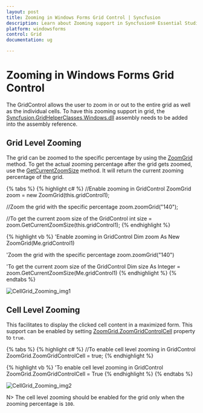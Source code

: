 ```yaml
---
layout: post
title: Zooming in Windows Forms Grid Control | Syncfusion
description: Learn about Zooming support in Syncfusion® Essential Studio® Windows Forms Grid Control, its elements and more details.
platform: windowsforms
control: Grid
documentation: ug

---
```

# Zooming in Windows Forms Grid Control

The GridControl allows the user to zoom in or out to the entire grid as well as the individual cells. To have this zooming support in grid, the [Syncfusion.GridHelperClasses.Windows.dll](https://help.syncfusion.com/cr/windowsforms/Syncfusion.GridHelperClassesWindowsAssembly.html) assembly needs to be added into the assembly reference.

## Grid Level Zooming

The grid can be zoomed to the specific percentage by using the [ZoomGrid](https://help.syncfusion.com/cr/windowsforms/Syncfusion.GridHelperClasses.ZoomGrid.html#Syncfusion_GridHelperClasses_ZoomGrid__ctor_Syncfusion_Windows_Forms_Grid_GridControl_) method. To get the actual zooming percentage after the grid gets zoomed, use the [GetCurrentZoomSize](https://help.syncfusion.com/cr/windowsforms/Syncfusion.GridHelperClasses.ZoomGrid.html#Syncfusion_GridHelperClasses_ZoomGrid_GetCurrentZoomSize_Syncfusion_Windows_Forms_Grid_GridControl_) method.  It will return the current zooming percentage of the grid.

{% tabs %}
{% highlight c# %}
//Enable zooming in GridControl
ZoomGrid zoom = new ZoomGrid(this.gridControl1);

//Zoom the grid with the specific percentage
zoom.zoomGrid("140");

//To get the current zoom size of the GridControl
int size = zoom.GetCurrentZoomSize(this.gridControl1);
{% endhighlight %}

{% highlight vb %}
'Enable zooming in GridControl
Dim zoom As New ZoomGrid(Me.gridControl1)

'Zoom the grid with the specific percentage
zoom.zoomGrid("140")

'To get the current zoom size of the GridControl
Dim size As Integer = zoom.GetCurrentZoomSize(Me.gridControl1)
{% endhighlight %}
{% endtabs %}

![CellGrid_Zooming_img1](CellGrid_Zooming_images/CellGrid_Zooming_img1.jpeg)


## Cell Level Zooming

This facilitates to display the clicked cell content in a maximized form. This support can be enabled by setting [ZoomGrid.ZoomGridControlCell](https://help.syncfusion.com/cr/windowsforms/Syncfusion.GridHelperClasses.ZoomGrid.html#Syncfusion_GridHelperClasses_ZoomGrid_ZoomGridControlCell) property to `true`.

{% tabs %}
{% highlight c# %}
//To enable cell level zooming in GridControl
ZoomGrid.ZoomGridControlCell = true;
{% endhighlight %}

{% highlight vb %}
'To enable cell level zooming in GridControl
ZoomGrid.ZoomGridControlCell = True
{% endhighlight %}
{% endtabs %}

![CellGrid_Zooming_img2](CellGrid_Zooming_images/CellGrid_Zooming_img2.jpeg)


N> The cell level zooming should be enabled for the grid only when the zooming percentage is `100`. 

